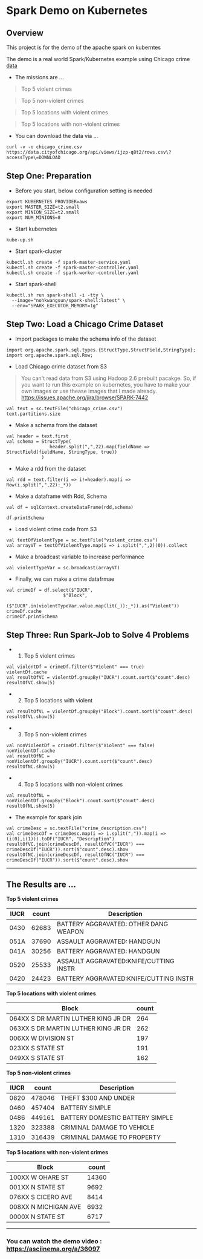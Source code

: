 # Spark Demo on Kubernetes

## Overview

This project is for the demo of the apache spark on kuberntes

The demo is a real world Spark/Kubernetes example using Chicago crime [data](https://data.cityofchicago.org/Public-Safety/Crimes-2001-to-present/ijzp-q8t2)

* The missions are ...

> Top 5 violent crimes

> Top 5 non-violent crimes

> Top 5 locations with violent crimes

> Top 5 locations with non-violent crimes

 * You can download the data via ...
```console
curl -v -o chicago_crime.csv https://data.cityofchicago.org/api/views/ijzp-q8t2/rows.csv\?accessType\=DOWNLOAD
```

## Step One: Preparation

* Before you start, below configuration setting is needed

```console
export KUBERNETES_PROVIDER=aws
export MASTER_SIZE=t2.small
export MINION_SIZE=t2.small
export NUM_MINIONS=8
```

* Start kubernetes

```console
kube-up.sh
```

* Start spark-cluster
```console
kubectl.sh create -f spark-master-service.yaml
kubectl.sh create -f spark-master-controller.yaml
kubectl.sh create -f spark-worker-controller.yaml
```

* Start spark-shell
```console
kubectl.sh run spark-shell -i -tty \
  --image="nohkwangsun/spark-shell:latest" \
  --env="SPARK_EXECUTOR_MEMORY=1g"
```

## Step Two: Load a Chicago Crime Dataset

* Import packages to make the schema info of the dataset
```console
import org.apache.spark.sql.types.{StructType,StructField,StringType};
import org.apache.spark.sql.Row;
```

* Load Chicago crime dataset from S3

> You can't read data from S3 using Hadoop 2.6 prebuilt pacakge.
> So, if you want to run this example on kubernetes,
> you have to make your own images or use thease images that I made already.
> https://issues.apache.org/jira/browse/SPARK-7442

```console
val text = sc.textFile("chicago_crime.csv")
text.partitions.size
```


* Make a schema from the dataset
```console
val header = text.first
val schema = StructType(
                header.split(",",22).map(fieldName => StructField(fieldName, StringType, true))
             )
```

* Make a rdd from the dataset
```console
val rdd = text.filter(i => i!=header).map(i => Row(i.split(",",22):_*))
```

* Make a dataframe with Rdd, Schema
```console
val df = sqlContext.createDataFrame(rdd,schema)

df.printSchema
```

* Load violent crime code from S3
```console
val textOfViolentType = sc.textFile("violent_crime.csv")
val arrayVT = textOfViolentType.map(i => i.split(",",2)(0)).collect
```

* Make a broadcast variable to increase performance
```console
val violentTypeVar = sc.broadcast(arrayVT)
```

* Finally, we can make a crime datafrmae
```console
val crimeDf = df.select($"IUCR",
                     $"Block",
                     ($"IUCR".in(violentTypeVar.value.map(lit(_)):_*)).as("Violent"))
crimeDf.cache
crimeDf.printSchema
```

## Step Three: Run Spark-Job to Solve 4 Problems 

* 1) Top 5 violent crimes
```console
val violentDf = crimeDf.filter($"Violent" === true)
violentDf.cache
val resultOfVC = violentDf.groupBy("IUCR").count.sort($"count".desc)
resultOfVC.show(5)
```

* 2) Top 5 locations with violent
```console
val resultOfVL = violentDf.groupBy("Block").count.sort($"count".desc)
resultOfVL.show(5)
```

* 3) Top 5 non-violent crimes
```console
val nonViolentDf = crimeDf.filter($"Violent" === false)
nonViolentDf.cache
val resultOfNC = nonViolentDf.groupBy("IUCR").count.sort($"count".desc)
resultOfNC.show(5)
```

* 4) Top 5 locations with non-violent crimes
```console
val resultOfNL = nonViolentDf.groupBy("Block").count.sort($"count".desc)
resultOfNL.show(5)
```


* The example for spark join
```console
val crimeDesc = sc.textFile("crime_description.csv") 
val crimeDescDf = crimeDesc.map(i => i.split(",")).map(i => (i(0),i(1))).toDF("IUCR", "Description")
resultOfVC.join(crimeDescDf, resultOfVC("IUCR") === crimeDescDf("IUCR")).sort($"count".desc).show
resultOfNC.join(crimeDescDf, resultOfNC("IUCR") === crimeDescDf("IUCR")).sort($"count".desc).show
```

---

## The Results are ...

**Top 5 violent crimes**

IUCR|count|Description
---|---|---
0430|62683|BATTERY AGGRAVATED: OTHER DANG WEAPON
051A|37690|ASSAULT AGGRAVATED: HANDGUN
041A|30256|BATTERY AGGRAVATED: HANDGUN
0520|25533|ASSAULT AGGRAVATED:KNIFE/CUTTING INSTR
0420|24423|BATTERY AGGRAVATED:KNIFE/CUTTING INSTR

**Top 5 locations with violent crimes**

Block|count|
---|---
064XX S DR MARTIN LUTHER KING JR DR|  264
063XX S DR MARTIN LUTHER KING JR DR|  262
006XX W DIVISION ST|  197
023XX S STATE ST|  191
049XX S STATE ST|  162

**Top 5 non-violent crimes**

IUCR| count|Description
---|---|---
0820|478046|THEFT $300 AND UNDER
0460|457404|BATTERY SIMPLE
0486|449161|BATTERY DOMESTIC BATTERY SIMPLE
1320|323388|CRIMINAL DAMAGE TO VEHICLE
1310|316439|CRIMINAL DAMAGE TO PROPERTY

**Top 5 locations with non-violent crimes**

Block|count
---|---
100XX W OHARE ST|14360
001XX N STATE ST| 9692
076XX S CICERO AVE| 8414
008XX N MICHIGAN AVE| 6932
0000X N STATE ST| 6717


---

### You can watch the demo video : https://asciinema.org/a/36097
